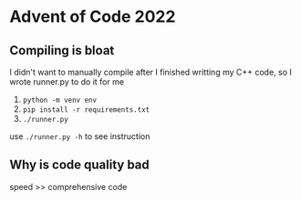 # Advent of Code 2022

## Compiling is bloat
I didn't want to manually compile after I finished writting my C++ code, so I
wrote runner.py to do it for me

1. ```python -m venv env```
2. ```pip install -r requirements.txt```
3. ```./runner.py```

use ```./runner.py -h``` to see instruction

## Why is code quality bad
speed >> comprehensive code
